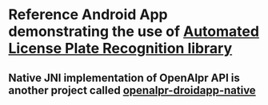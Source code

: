 # Reference Android App demonstrating the use of [Automated License Plate Recognition library](http://www.openalpr.com/)



## Native JNI implementation of OpenAlpr API is another project called [openalpr-droidapp-native](https://github.com/sujaybhowmick/openalpr-droidapp-native)
